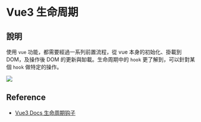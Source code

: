 # Vue3 生命周期

## 說明

使用 `vue` 功能，都需要經過一系列前置流程，從 vue 本身的初始化、掛載到 DOM，及操作後 DOM 的更新與缷載。生命周期中的 `hook` 更了解到，可以針對某個 `hook` 做特定的操作。

![](/Vue/img/vue3-lifecycle.png)

## Reference

- [Vue3 Docs 生命周期钩子](https://cn.vuejs.org/guide/essentials/lifecycle.html)
